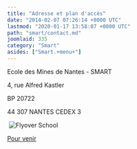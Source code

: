 ```yaml
---
title: "Adresse et plan d'accès"
date: "2014-02-07 07:26:14 +0000 UTC"
lastmod: "2020-01-17 13:58:07 +0000 UTC"
path: "smart/contact.md"
joomlaid: 335
category: "Smart"
asides: ["Smart.+menu+"]
---
```

Ecole des Mines de Nantes - SMART

4, rue Alfred Kastler

BP 20722

44 307 NANTES CEDEX 3

 ![Flyover School](images/SMART/Flyover_School.jpg)

[Pour venir](http://www.mines-nantes.fr/fr/Pratique/Venir-a-l-Ecole)
